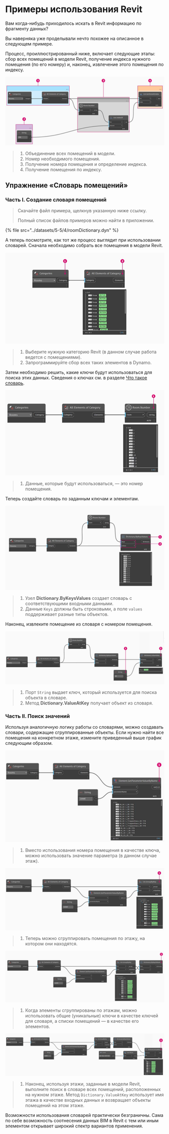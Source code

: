 # Примеры использования Revit

Вам когда-нибудь приходилось искать в Revit информацию по фрагменту данных?

Вы наверняка уже проделывали нечто похожее на описанное в следующем примере.

Процесс, проиллюстрированный ниже, включает следующие этапы: сбор всех помещений в модели Revit, получение индекса нужного помещения (по его номеру) и, наконец, извлечение этого помещения по индексу.

![](../images/5-5/4/dictionary-collectroominrevitmodel.jpg)

> 1. Объединение всех помещений в модели.
> 2. Номер необходимого помещения.
> 3. Получение номера помещения и определение индекса.
> 4. Получение помещения по индексу.

## Упражнение «Словарь помещений»

### Часть I. Создание словаря помещений

> Скачайте файл примера, щелкнув указанную ниже ссылку.
>
> Полный список файлов примеров можно найти в приложении.

{% file src="../datasets/5-5/4/roomDictionary.dyn" %}

А теперь посмотрите, как тот же процесс выглядит при использовании словарей. Сначала необходимо собрать все помещения в модели Revit.

![](../images/5-5/4/dictionary-exerciseI-01.jpg)

> 1. Выберите нужную категорию Revit (в данном случае работа ведется с помещениями).
> 2. Запрограммируйте сбор всех таких элементов в Dynamo.

Затем необходимо решить, какие ключи будут использоваться для поиска этих данных. Сведения о ключах см. в разделе [Что такое словарь](1-what-is-a-dictionary.md).

![](../images/5-5/4/dictionary-exerciseI-02.jpg)

> 1. Данные, которые будут использоваться, — это номер помещения.

Теперь создайте словарь по заданным ключам и элементам.

![](../images/5-5/4/dictionary-exerciseI-03.jpg)

> 1. Узел **Dictionary.ByKeysValues** создает словарь с соответствующими входными данными.
> 2. Данные `Keys` должны быть строковыми, а поле `values` поддерживает разные типы объектов.

Наконец, извлеките помещение из словаря с номером помещения.

![](../images/5-5/4/dictionary-exerciseI-04.jpg)

> 1. Порт `String` выдает ключ, который используется для поиска объекта в словаре.
> 2. Метод **Dictionary.ValueAtKey** получает объект из словаря.

### Часть II. Поиск значений

Используя аналогичную логику работы со словарями, можно создавать словари, содержащие сгруппированные объекты. Если нужно найти все помещения на конкретном этаже, измените приведенный выше график следующим образом.

![](../images/5-5/4/dictionary-exerciseII-01.jpg)

> 1. Вместо использования номера помещения в качестве ключа, можно использовать значение параметра (в данном случае этаж).

![](../images/5-5/4/dictionary-exerciseII-02.jpg)

> 1. Теперь можно сгруппировать помещения по этажу, на котором они находятся.

![](../images/5-5/4/dictionary-exerciseII-03.jpg)

> 1. Когда элементы сгруппированы по этажам, можно использовать общие (уникальные) ключи в качестве ключей для словаря, а списки помещений — в качестве его элементов.

![](../images/5-5/4/dictionary-exerciseII-04.jpg)

> 1. Наконец, используя этажи, заданные в модели Revit, выполните поиск в словаре всех помещений, расположенных на нужном этаже. Метод `Dictionary.ValueAtKey` использует имя этажа в качестве входных данных и возвращает объекты помещений на этом этаже.

Возможности использования словарей практически безграничны. Сама по себе возможность соотнесения данных BIM в Revit с тем или иным элементом открывает широкий спектр вариантов применения.
